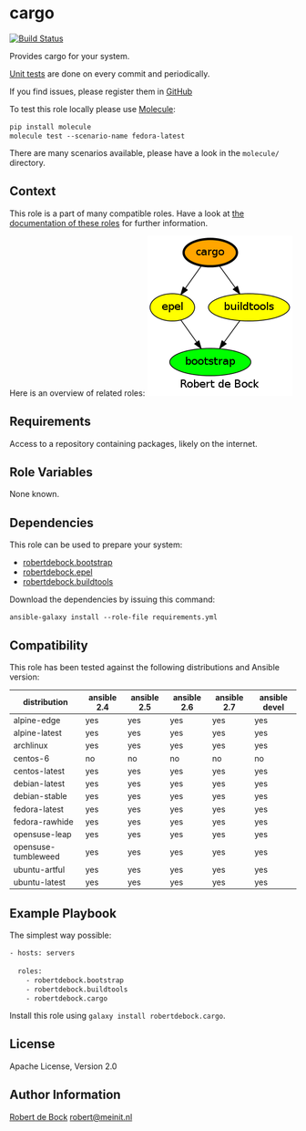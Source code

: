 cargo
=========

[![Build Status](https://travis-ci.org/robertdebock/ansible-role-cargo.svg?branch=master)](https://travis-ci.org/robertdebock/ansible-role-cargo)

Provides cargo for your system.

[Unit tests](https://travis-ci.org/robertdebock/ansible-role-cargo) are done on every commit and periodically.

If you find issues, please register them in [GitHub](https://github.com/robertdebock/ansible-role-cargo/issues)

To test this role locally please use [Molecule](https://github.com/metacloud/molecule):
```
pip install molecule
molecule test --scenario-name fedora-latest
```
There are many scenarios available, please have a look in the `molecule/` directory.

Context
-------
This role is a part of many compatible roles. Have a look at [the documentation of these roles](https://robertdebock.nl/) for further information.

Here is an overview of related roles:
![dependencies](https://raw.githubusercontent.com/robertdebock/drawings/artifacts/cargo.png "Dependency")

Requirements
------------

Access to a repository containing packages, likely on the internet.

Role Variables
--------------

None known.

Dependencies
------------

This role can be used to prepare your system:

- [robertdebock.bootstrap](https://travis-ci.org/robertdebock/ansible-role-bootstrap)
- [robertdebock.epel](https://travis-ci.org/robertdebock/ansible-role-epel)
- [robertdebock.buildtools](https://travis-ci.org/robertdebock/ansible-role-buildtools)

Download the dependencies by issuing this command:
```
ansible-galaxy install --role-file requirements.yml
```

Compatibility
-------------

This role has been tested against the following distributions and Ansible version:

|distribution|ansible 2.4|ansible 2.5|ansible 2.6|ansible 2.7|ansible devel|
|------------|-----------|-----------|-----------|-----------|-------------|
|alpine-edge|yes|yes|yes|yes|yes|
|alpine-latest|yes|yes|yes|yes|yes|
|archlinux|yes|yes|yes|yes|yes|
|centos-6|no|no|no|no|no|
|centos-latest|yes|yes|yes|yes|yes|
|debian-latest|yes|yes|yes|yes|yes|
|debian-stable|yes|yes|yes|yes|yes|
|fedora-latest|yes|yes|yes|yes|yes|
|fedora-rawhide|yes|yes|yes|yes|yes|
|opensuse-leap|yes|yes|yes|yes|yes|
|opensuse-tumbleweed|yes|yes|yes|yes|yes|
|ubuntu-artful|yes|yes|yes|yes|yes|
|ubuntu-latest|yes|yes|yes|yes|yes|

Example Playbook
----------------

The simplest way possible:
```
- hosts: servers

  roles:
    - robertdebock.bootstrap
    - robertdebock.buildtools
    - robertdebock.cargo
```

Install this role using `galaxy install robertdebock.cargo`.

License
-------

Apache License, Version 2.0

Author Information
------------------

[Robert de Bock](https://robertdebock.nl/) <robert@meinit.nl>
